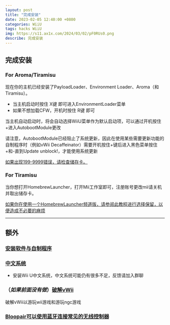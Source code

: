 ```yaml
---
layout: post
title: "完成安装"
date: 2023-02-05 12:40:00 +0800
categories: WiiU
tags: hacks WiiU
img: https://s11.ax1x.com/2024/03/02/pF0RUs0.png
describe: 完成安装
---
```


## 完成安装

### For Aroma/Tiramisu

现在你的主机已经安装了PayloadLoader、Environment Loader、Aroma（和Tiramisu）。
- 当主机启动时按住 X键 即可进入EnvironmentLoader菜单
- 如果不想加载CFW，开机时按住 R键 即可

当主机自动启动时，将会自动选择WiiU菜单作为默认启动项，可以通过开机按住+进入AutobootModule更改

请注意，AutobootModule已经阻止了系统更新，因此在使用某些需要更新功能的自制程序时（例如vWii Decaffeinator）需要开机按住+键后进入黑色菜单按住+和-直到Update unblock!，才能使用系统更新

[如果出现199-9999错误，请检查储存卡。](https://wiiu.1919810.com/wiiu/2023/02/05/QA.html#tiramisu%E5%B8%B8%E8%A7%81%E9%94%99%E8%AF%AF)

### For Tiramisu

当你想打开HomebrewLauncher，打开Mii工作室即可，注册账号更改mii请关机并取出储存卡。

[如果你在使用一个HomebrewLauncher频道版，请参阅此教程进行选择保留，以便造成不必要的麻烦](https://wiiu.1919810.com/wiiu/2023/02/05/QA.html#tiramisu%E5%B8%B8%E8%A7%81%E9%94%99%E8%AF%AF)

<hr />

## 额外

### [安装软件与自制程序](https://wiiu.1919810.com/wiiu/2023/02/01/WUPinstaller.html)

### [中文系统](https://wiiu.1919810.com/wiiu/2023/02/04/install-CHJsystem.html)

- 安装Wii U中文系统，中文系统可能仍有很多不足，反馈请加入群聊

### （*如果前面没有做*）[破解vWii](https://wiiu.1919810.com/wiiu/2023/02/04/hackvwii.html)

破解vWii以游玩wii游戏和游玩ngc游戏

### [Bloopair可以使用蓝牙连接常见的无线控制器](https://github.com/GaryOderNichts/Bloopair/releases)
